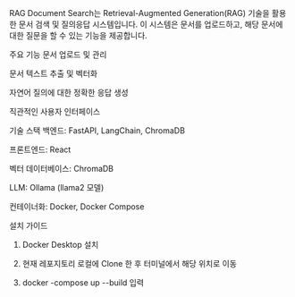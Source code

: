 RAG Document Search는 Retrieval-Augmented Generation(RAG) 기술을 활용한 문서 검색 및 질의응답 시스템입니다. 이 시스템은 문서를 업로드하고, 해당 문서에 대한 질문을 할 수 있는 기능을 제공합니다.

주요 기능
문서 업로드 및 관리

문서 텍스트 추출 및 벡터화

자연어 질의에 대한 정확한 응답 생성

직관적인 사용자 인터페이스

기술 스택
백엔드: FastAPI, LangChain, ChromaDB

프론트엔드: React

벡터 데이터베이스: ChromaDB

LLM: Ollama (llama2 모델)

컨테이너화: Docker, Docker Compose


설치 가이드 

1. Docker Desktop 설치

2. 현재 레포지토리 로컬에 Clone 한 후 터미널에서 해당 위치로 이동

3. docker -compose up --build 입력
